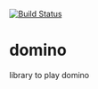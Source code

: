[![Build Status](https://travis-ci.org/daanmooij/domino.svg?branch=master)](https://travis-ci.org/daanmooij/domino)

# domino
library to play domino
